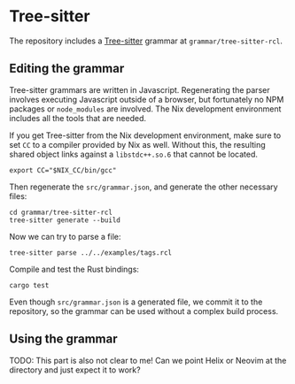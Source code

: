 # Tree-sitter

The repository includes a [Tree-sitter][tree-sitter] grammar at
`grammar/tree-sitter-rcl`.

[tree-sitter]: https://tree-sitter.github.io/tree-sitter/

## Editing the grammar

Tree-sitter grammars are written in Javascript. Regenerating the parser involves
executing Javascript outside of a browser, but fortunately no <abbr>NPM</abbr>
packages or `node_modules` are involved. The Nix development environment
includes all the tools that are needed.

If you get Tree-sitter from the Nix development environment, make sure to set
`CC` to a compiler provided by Nix as well. Without this, the resulting shared
object links against a `libstdc++.so.6` that cannot be located.

    export CC="$NIX_CC/bin/gcc"

Then regenerate the `src/grammar.json`, and generate the other necessary files:

    cd grammar/tree-sitter-rcl
    tree-sitter generate --build

Now we can try to parse a file:

    tree-sitter parse ../../examples/tags.rcl

Compile and test the Rust bindings:

    cargo test

Even though `src/grammar.json` is a generated file, we commit it to the
repository, so the grammar can be used without a complex build process.

## Using the grammar

TODO: This part is also not clear to me! Can we point Helix or Neovim at the
directory and just expect it to work?
